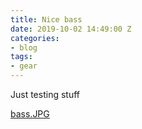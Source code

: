 ```yaml
---
title: Nice bass
date: 2019-10-02 14:49:00 Z
categories:
- blog
tags:
- gear
---
```


Just testing stuff

[bass.JPG](/uploads/bass.JPG)